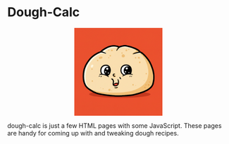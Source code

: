 # Dough-Calc

<img src="dough.png" style="max-height: 200px; display: block; margin-left: auto; margin-right: auto;">

dough-calc is just a few HTML pages with some JavaScript. These pages are handy for coming up with and tweaking dough recipes.